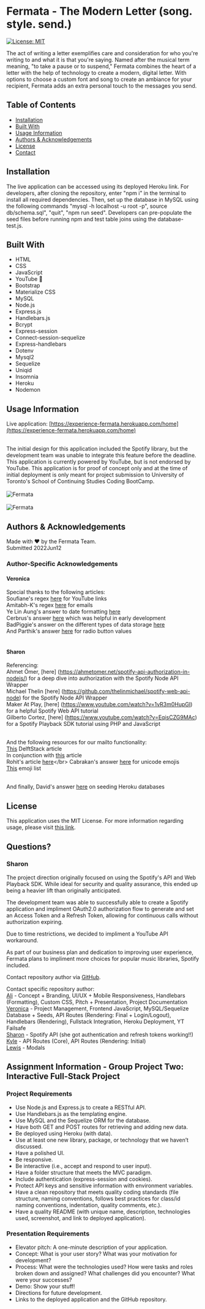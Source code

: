 
  # Fermata - The Modern Letter (song. style. send.)
  [![License: MIT](https://img.shields.io/badge/License-MIT-yellow.svg)](https://opensource.org/licenses/MIT)</br>
    
  The act of writing a letter exemplifies care and consideration for who you're writing to and what it is that you're saying. Named after the musical term meaning, "to take a pause or to suspend," Fermata combines the heart of a letter with the help of technology to create a modern, digital letter. With options to choose a custom font and song to create an ambiance for your recipient, Fermata adds an extra personal touch to the messages you send.
  
  ## Table of Contents
  
  * [Installation](#installation)
  * [Built With](#built)
  * [Usage Information](#usage)
  * [Authors & Acknowledgements](#credits)
  * [License](#license)  
  * [Contact](#questions)  
  
  ## Installation<a name="installation"></a>
  The live application can be accessed using its deployed Heroku link. For developers, after cloning the repository, enter "npm i" in the terminal to install all required dependencies. Then, set up the database in MySQL using the following commands "mysql -h localhost -u root -p", source db/schema.sql", "quit", "npm run seed". Developers can pre-populate the seed files before running npm and test table joins using the database-test.js.

  ## Built With<a name="built"></a>
  * HTML
  * CSS
  * JavaScript
  * YouTube 👀
  * Bootstrap
  * Materialize CSS
  * MySQL
  * Node.js
  * Express.js
  * Handlebars.js
  * Bcrypt
  * Express-session
  * Connect-session-sequelize
  * Express-handlebars
  * Dotenv
  * Mysql2
  * Sequelize
  * Uniqid
  * Insomnia
  * Heroku
  * Nodemon
  
  ## Usage Information<a name="usage"></a>
  Live application: [https://experience-fermata.herokuapp.com/home](https://experience-fermata.herokuapp.com/home)</br></br>
    
  The initial design for this application included the Spotify library, but the development team was unable to integrate this feature before the deadline. This application is currently powered by YouTube, but is not endorsed by YouTube. This application is for proof of concept only and at the time of initial deployment is only meant for project submission to University of Toronto's School of Continuing Studies Coding BootCamp.</br>
  </br>![Fermata](./public/img/fermata.png "Fermata")</br>
  </br>![Fermata](./public/img/fermata-2.png "Fermata")</br>
    
  ## Authors & Acknowledgements<a name="credits"></a>    
  Made with ❤️ by the Fermata Team.</br>
  Submitted 2022Jun12

  ### Author-Specific Acknowledgements
  #### Veronica
  Special thanks to the following articles:</br>
  Soufiane's regex [here](https://stackoverflow.com/questions/3717115/regular-expression-for-youtube-links) for YouTube links</br>
  Amitabh-K's regex [here](https://gist.github.com/Amitabh-K/ae073eea3d5207efaddffde19b1618e8) for emails</br>
  Ye Lin Aung's answer to date formatting [here](https://stackoverflow.com/questions/14638018/current-time-formatting-with-javascript)</br>
  Cerbrus's answer [here](https://stackoverflow.com/questions/14052473/go-to-local-url-with-javascript) which was helpful in early development</br>
  BadPiggie's answer on the different types of data storage [here](https://stackoverflow.com/questions/60050724/express-js-req-session-vs-cookie-vs-local-storage-vs-session-storage)</br>
  And Parthik's answer [here](https://stackoverflow.com/questions/15839169/how-to-get-value-of-selected-radio-button) for radio button values</br></br>

  #### Sharon
  Referencing:</br>
  Ahmet Ömer, [here] (https://ahmetomer.net/spotify-api-authorization-in-nodejs/) for a deep dive into authorization with the Spotify Node API Wrapper</br>
  Michael Thelin [here] (https://github.com/thelinmichael/spotify-web-api-node) for the Spotify Node API Wrapper</br>
  Maker At Play, [here] (https://www.youtube.com/watch?v=1vR3m0HupGI) for a helpful Spotify Web API tutorial</br>
  Gilberto Cortez, [here] (https://www.youtube.com/watch?v=EqisCZG9MAc) for a Spotify Playback SDK tutorial using PHP and JavaScript</br></br>
  
  And the following resources for our mailto functionality:</br>
  [This](https://www.delftstack.com/howto/javascript/mailto-javascript/#:~:text=Use%20the%20code%20below%20and,to%20any%20element%20using%20JavaScript.&text=Copy%20var%20email%20%3D%20document.,mail.com%22%3B%20email.) DelftStack article</br>
  In conjunction with [this](https://www.angelfire.com/dc/html-webmaster/mailto.htm) article</br>
  Rohit's article [here](https://tutorial.eyehunts.com/html/mailto-body-line-break-multiple-lines-example-code/#:~:text=Use%20Encoding%20%0D%0A%20in,content%2Ftext%20in%20the%20body.)</br>
  Cabrakan's answer [here](https://stackoverflow.com/questions/50368162/unicode-value-in-template-literal-for-emoji) for unicode emojis</br>
  [This](https://unicode.org/emoji/charts/full-emoji-list.html) emoji list</br></br>

  And finally, David's answer [here](https://stackoverflow.com/questions/69196421/seed-mysql-database-on-heroku) on seeding Heroku databases
  
  ## License<a name="license"></a>
  This application uses the MIT License. For more information regarding usage, please visit [this link](https://opensource.org/licenses/MIT).

  ## Questions?<a name="questions"></a>
  ### Sharon
  The project direction originally focused on using the Spotify's API and Web Playback SDK. While ideal for security and quality assurance, this ended up being a heavier lift than originally anticipated.</br>

  The development team was able to successfully able to create a Spotify application and impliment OAuth2.0 authorization flow to generate and set an Access Token and a Refresh Token, allowing for continuous calls without authorization expiring.
  
  Due to time restrictions, we decided to impliment a YouTube API workaround.

  As part of our business plan and dedication to improving user experience, Fermata plans to impliment more choices for popular music libraries, Spotify included.

  Contact repository author via [GitHub](https://github.com/SCScbc-Projects2022).</br>

  Contact specific repository author:</br>
  [Ali](https://github.com/alimomen10) - Concept + Branding, UI/UX + Mobile Responsiveness, Handlebars (Formatting), Custom CSS, Pitch + Presentation, Project Documentation</br>
  [Veronica](https://github.com/TOVTC) - Project Management, Frontend JavaScript, MySQL/Sequelize Database + Seeds, API Routes (Rendering: Final + Login/Logout), Handlebars (Rendering), Fullstack Integration, Heroku Deployment, YT Failsafe</br>
  [Sharon](https://github.com/schris48) - Spotify API (she got authentication and refresh tokens working!!)</br>
  [Kyle](https://github.com/kylebaylis) - API Routes (Core), API Routes (Rendering: Initial)</br>
  [Lewis](https://github.com/thiszlewis) - Modals</br>
  
  ## Assignment Information - Group Project Two: Interactive Full-Stack Project
  ### Project Requirements
  * Use Node.js and Express.js to create a RESTful API.
  * Use Handlebars.js as the templating engine.
  * Use MySQL and the Sequelize ORM for the database.
  * Have both GET and POST routes for retrieving and adding new data.
  * Be deployed using Heroku (with data).
  * Use at least one new library, package, or technology that we haven’t discussed.
  * Have a polished UI.
  * Be responsive.
  * Be interactive (i.e., accept and respond to user input).
  * Have a folder structure that meets the MVC paradigm.
  * Include authentication (express-session and cookies).
  * Protect API keys and sensitive information with environment variables.
  * Have a clean repository that meets quality coding standards (file structure, naming conventions, follows best practices for class/id naming conventions, indentation, quality comments, etc.).
  * Have a quality README (with unique name, description, technologies used, screenshot, and link to deployed application).

  ### Presentation Requirements
  * Elevator pitch: A one-minute description of your application.
  * Concept: What is your user story? What was your motivation for development?
  * Process: What were the technologies used? How were tasks and roles broken down and assigned? What challenges did you encounter? What were your successes?
  * Demo: Show your stuff!
  * Directions for future development.
  * Links to the deployed application and the GitHub repository.